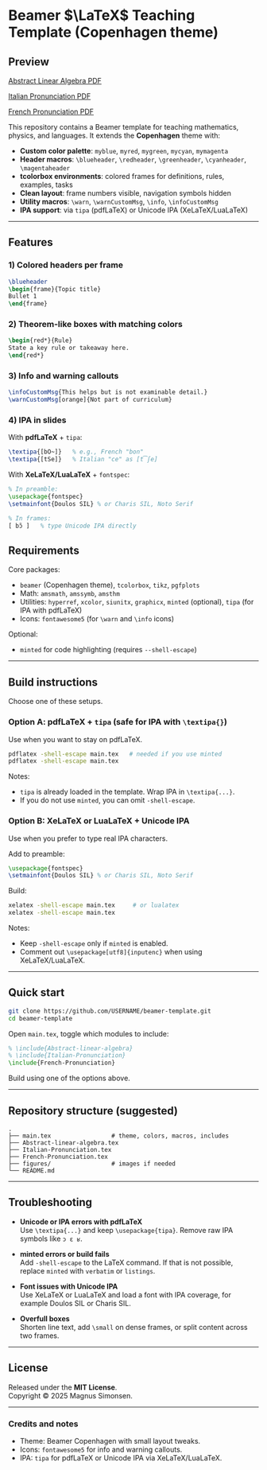 # Beamer $\LaTeX$ Teaching Template (Copenhagen theme)

## Preview

[Abstract Linear Algebra PDF](Abstract-Linear-Algebra.pdf)

[Italian Pronunciation PDF](slides/Italian_Pronunciation.pdf)

[French Pronunciation PDF](slides/French_Pronunciation.pdf)

This repository contains a Beamer template for teaching mathematics, physics, and languages. It extends the **Copenhagen** theme with:

- **Custom color palette**: `myblue`, `myred`, `mygreen`, `mycyan`, `mymagenta`  
- **Header macros**: `\blueheader`, `\redheader`, `\greenheader`, `\cyanheader`, `\magentaheader`  
- **tcolorbox environments**: colored frames for definitions, rules, examples, tasks  
- **Clean layout**: frame numbers visible, navigation symbols hidden  
- **Utility macros**: `\warn`, `\warnCustomMsg`, `\info`, `\infoCustomMsg`  
- **IPA support**: via `tipa` (pdfLaTeX) or Unicode IPA (XeLaTeX/LuaLaTeX)

---

## Features

### 1) Colored headers per frame
```latex
\blueheader
\begin{frame}{Topic title}
Bullet 1
\end{frame}
```

### 2) Theorem-like boxes with matching colors
```latex
\begin{red*}{Rule}
State a key rule or takeaway here.
\end{red*}
```

### 3) Info and warning callouts
```latex
\infoCustomMsg{This helps but is not examinable detail.}
\warnCustomMsg[orange]{Not part of curriculum}
```

### 4) IPA in slides
With **pdfLaTeX** + `tipa`:
```latex
\textipa{[bO~]}   % e.g., French "bon"
\textipa{[tSe]}   % Italian "ce" as [t͡ʃe]
```
With **XeLaTeX/LuaLaTeX** + `fontspec`:
```latex
% In preamble:
\usepackage{fontspec}
\setmainfont{Doulos SIL} % or Charis SIL, Noto Serif

% In frames:
[ bɔ̃ ]   % type Unicode IPA directly
```

## Requirements

Core packages:
- `beamer` (Copenhagen theme), `tcolorbox`, `tikz`, `pgfplots`
- Math: `amsmath`, `amssymb`, `amsthm`
- Utilities: `hyperref`, `xcolor`, `siunitx`, `graphicx`, `minted` (optional), `tipa` (for IPA with pdfLaTeX)
- Icons: `fontawesome5` (for `\warn` and `\info` icons)

Optional:
- `minted` for code highlighting (requires `--shell-escape`)

---

## Build instructions

Choose one of these setups.

### Option A: pdfLaTeX + `tipa` (safe for IPA with `\textipa{}`)

Use when you want to stay on pdfLaTeX.

```bash
pdflatex -shell-escape main.tex   # needed if you use minted
pdflatex -shell-escape main.tex
```

Notes:
- `tipa` is already loaded in the template. Wrap IPA in `\textipa{...}`.
- If you do not use `minted`, you can omit `-shell-escape`.  

### Option B: XeLaTeX or LuaLaTeX + Unicode IPA

Use when you prefer to type real IPA characters.

Add to preamble:
```latex
\usepackage{fontspec}
\setmainfont{Doulos SIL} % or Charis SIL, Noto Serif
```

Build:
```bash
xelatex -shell-escape main.tex     # or lualatex
xelatex -shell-escape main.tex
```

Notes:
- Keep `-shell-escape` only if `minted` is enabled.
- Comment out `\usepackage[utf8]{inputenc}` when using XeLaTeX/LuaLaTeX.

---

## Quick start

```bash
git clone https://github.com/USERNAME/beamer-template.git
cd beamer-template
```

Open `main.tex`, toggle which modules to include:
```latex
% \include{Abstract-linear-algebra}
% \include{Italian-Pronunciation}
\include{French-Pronunciation}
```

Build using one of the options above.

---

## Repository structure (suggested)

```
.
├── main.tex                 # theme, colors, macros, includes
├── Abstract-linear-algebra.tex
├── Italian-Pronunciation.tex
├── French-Pronunciation.tex
├── figures/                 # images if needed
└── README.md
```

---

## Troubleshooting

- **Unicode or IPA errors with pdfLaTeX**  
  Use `\textipa{...}` and keep `\usepackage{tipa}`. Remove raw IPA symbols like `ɔ ɛ ʁ`.

- **minted errors or build fails**  
  Add `-shell-escape` to the LaTeX command. If that is not possible, replace `minted` with `verbatim` or `listings`.

- **Font issues with Unicode IPA**  
  Use XeLaTeX or LuaLaTeX and load a font with IPA coverage, for example Doulos SIL or Charis SIL.

- **Overfull boxes**  
  Shorten line text, add `\small` on dense frames, or split content across two frames.

---

## License

Released under the **MIT License**.  
Copyright © 2025 Magnus Simonsen.

---

### Credits and notes

- Theme: Beamer Copenhagen with small layout tweaks.
- Icons: `fontawesome5` for info and warning callouts.
- IPA: `tipa` for pdfLaTeX or Unicode IPA via XeLaTeX/LuaLaTeX.
